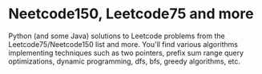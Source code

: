 # Neetcode150, Leetcode75 and more
Python (and some Java) solutions to Leetcode problems from the Leetcode75/Neetcode150 list and more.
You'll find various algorithms implementing techniques such as two pointers, prefix sum range query optimizations, dynamic programming, dfs, bfs, greedy algorithms, etc.
